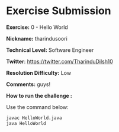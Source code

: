 # Exercise Submission

**Exercise:** 0 - Hello World

**Nickname:** tharindusoori

**Technical Level:** Software Engineer

**Twitter**: https://twitter.com/TharinduDilsh10

**Resolution Difficulty:** Low

**Comments:** guys!

**How to run the challenge :**

Use the command below: 
```bash
javac HelloWorld.java
java HelloWorld
```